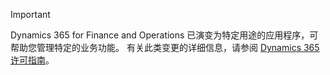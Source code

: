 > [!IMPORTANT]
> Dynamics 365 for Finance and Operations 已演变为特定用途的应用程序，可帮助您管理特定的业务功能。 有关此类变更的详细信息，请参阅 [Dynamics 365 许可指南](https://go.microsoft.com/fwlink/?LinkId=866544)。
 
